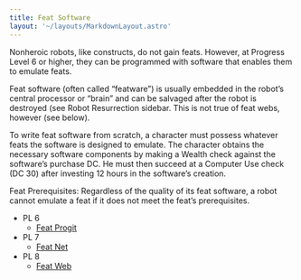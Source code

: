 ```yaml
---
title: Feat Software
layout: '~/layouts/MarkdownLayout.astro'
---
```

Nonheroic robots, like constructs, do not gain feats. However, at Progress
Level 6 or higher, they can be programmed with software that enables them to
emulate feats.

Feat software (often called “featware”) is usually embedded in the robot’s
central processor or “brain” and can be salvaged after the robot is destroyed
(see Robot Resurrection sidebar. This is not true of feat webs, however (see
below).

To write feat software from scratch, a character must possess whatever feats
the software is designed to emulate. The character obtains the necessary
software components by making a Wealth check against the software’s purchase
DC. He must then succeed at a Computer Use check (DC 30) after investing 12
hours in the software’s creation.

Feat Prerequisites: Regardless of the quality of its feat software, a robot
cannot emulate a feat if it does not meet the feat’s prerequisites.

  * PL 6
    * [Feat Progit](/future.d20.srd/robots/feat.software/feat.progit)
  * PL 7
    * [Feat Net](/future.d20.srd/robots/feat.software/feat.net)
  * PL 8
    * [Feat Web](/future.d20.srd/robots/feat.software/feat.web)

